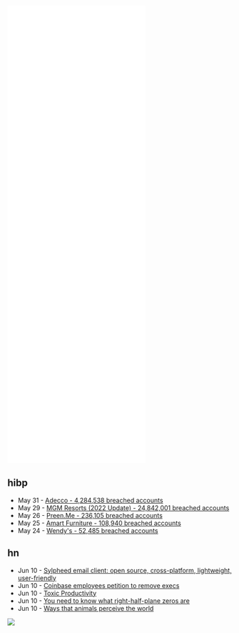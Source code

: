 ![Metrics](https://raw.githubusercontent.com/phixion/phixion/master/metrics.svg)

## hibp

<!--
for https://github.com/phixion/phixion/blob/main/.github/workflows/feeds.yml
-->
<!--START_SECTION:haveibeenpwnd-->
- May 31 - [Adecco - 4,284,538 breached accounts](https://haveibeenpwned.com/PwnedWebsites#Adecco)
- May 29 - [MGM Resorts (2022 Update) - 24,842,001 breached accounts](https://haveibeenpwned.com/PwnedWebsites#MGM2022Update)
- May 26 - [Preen.Me - 236,105 breached accounts](https://haveibeenpwned.com/PwnedWebsites#PreenMe)
- May 25 - [Amart Furniture - 108,940 breached accounts](https://haveibeenpwned.com/PwnedWebsites#AmartFurniture)
- May 24 - [Wendy's - 52,485 breached accounts](https://haveibeenpwned.com/PwnedWebsites#Wendys)
<!--END_SECTION:haveibeenpwnd-->

## hn

<!--
for https://github.com/phixion/phixion/blob/main/.github/workflows/feeds.yml
-->
<!--START_SECTION:hn-->
- Jun 10 - [Sylpheed email client: open source, cross-platform, lightweight, user-friendly](https://sylpheed.sraoss.jp/en/)
- Jun 10 - [Coinbase employees petition to remove execs](https://web.archive.org/web/20220609202836/https://mirror.xyz/0x58E3a8Bc8CBFC10AC2972Fb9d0cF359E21eae56b/ZIO--5ywx1z-aKs0KCQ2PeTNutVKune7zhA1D09R0q0)
- Jun 10 - [Toxic Productivity](https://paperform.co/blog/toxic-productivity/)
- Jun 10 - [You need to know what right-half-plane zeros are](https://jbconsulting.substack.com/p/you-need-to-know-what-right-half)
- Jun 10 - [Ways that animals perceive the world](https://www.newyorker.com/magazine/2022/06/13/the-strange-and-secret-ways-that-animals-perceive-the-world-ed-yong-immense-world-tom-mustill-how-to-speak-whale)
<!--END_SECTION:hn-->

<!--
for https://yhype.me
-->
![](https://hit.yhype.me/github/profile?user_id=13013670)
